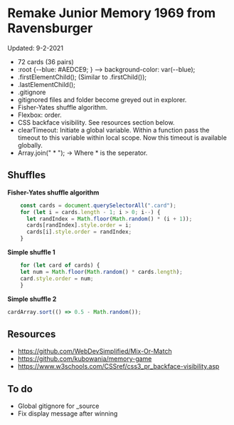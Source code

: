 # Remake Junior Memory 1969 from Ravensburger

Updated: 9-2-2021

* 72 cards (36 pairs)
* :root {--blue: #AEDCE9; } --> background-color: var(--blue);
* .firstElementChild(); (Similar to .firstChild());
* .lastElementChild();
* .gitignore
* gitignored files and folder become greyed out in explorer.
* Fisher-Yates shuffle algorithm.
* Flexbox: order. 
* CSS backface visibility. See resources section below.
* clearTimeout: Initiate a global variable. Within a function pass the timeout to this variable within local scope. Now this timeout is available globally. 
* Array.join(" * "); -> Where * is the seperator.



## Shuffles
<strong>Fisher-Yates shuffle algorithm</strong>

```javascript
    const cards = document.querySelectorAll(".card");
    for (let i = cards.length - 1; i > 0; i--) {
      let randIndex = Math.floor(Math.random() * (i + 1));
      cards[randIndex].style.order = i;
      cards[i].style.order = randIndex;
    }
```

<strong>Simple shuffle 1</strong>

```javascript
    for (let card of cards) {
    let num = Math.floor(Math.random() * cards.length);
    card.style.order = num;
    }
```

<strong>Simple shuffle 2</strong>

```javascript
cardArray.sort(() => 0.5 - Math.random());
```


## Resources
* https://github.com/WebDevSimplified/Mix-Or-Match
* https://github.com/kubowania/memory-game
* https://www.w3schools.com/CSSref/css3_pr_backface-visibility.asp 

## To do
* Global gitignore for _source
* Fix display message after winning